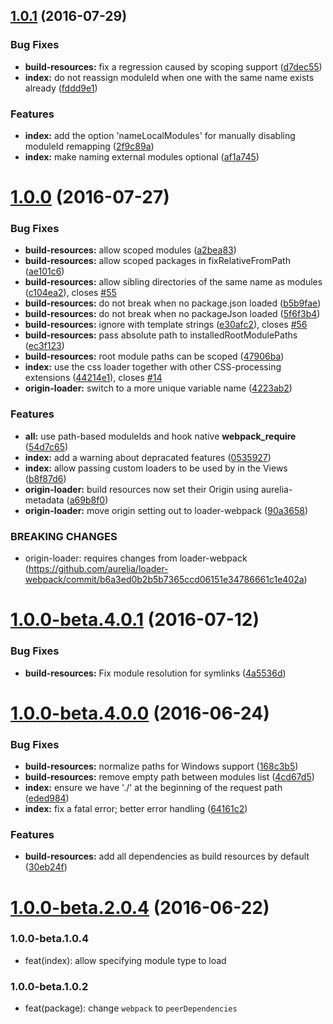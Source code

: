 <a name="1.0.1"></a>
## [1.0.1](https://github.com/aurelia/webpack-plugin/compare/1.0.0...v1.0.1) (2016-07-29)


### Bug Fixes

* **build-resources:** fix a regression caused by scoping support ([d7dec55](https://github.com/aurelia/webpack-plugin/commit/d7dec55))
* **index:** do not reassign moduleId when one with the same name exists already ([fddd9e1](https://github.com/aurelia/webpack-plugin/commit/fddd9e1))


### Features

* **index:** add the option 'nameLocalModules' for manually disabling moduleId remapping ([2f9c89a](https://github.com/aurelia/webpack-plugin/commit/2f9c89a))
* **index:** make naming external modules optional ([af1a745](https://github.com/aurelia/webpack-plugin/commit/af1a745))



<a name="1.0.0"></a>
# [1.0.0](https://github.com/aurelia/webpack-plugin/compare/1.0.0-beta.4.0.1...v1.0.0) (2016-07-27)


### Bug Fixes

* **build-resources:** allow scoped modules ([a2bea83](https://github.com/aurelia/webpack-plugin/commit/a2bea83))
* **build-resources:** allow scoped packages in fixRelativeFromPath ([ae101c6](https://github.com/aurelia/webpack-plugin/commit/ae101c6))
* **build-resources:** allow sibling directories of the same name as modules ([c104ea2](https://github.com/aurelia/webpack-plugin/commit/c104ea2)), closes [#55](https://github.com/aurelia/webpack-plugin/issues/55)
* **build-resources:** do not break when no package.json loaded ([b5b9fae](https://github.com/aurelia/webpack-plugin/commit/b5b9fae))
* **build-resources:** do not break when no packageJson loaded ([5f6f3b4](https://github.com/aurelia/webpack-plugin/commit/5f6f3b4))
* **build-resources:** ignore <require> with template strings ([e30afc2](https://github.com/aurelia/webpack-plugin/commit/e30afc2)), closes [#56](https://github.com/aurelia/webpack-plugin/issues/56)
* **build-resources:** pass absolute path to installedRootModulePaths ([ec3f123](https://github.com/aurelia/webpack-plugin/commit/ec3f123))
* **build-resources:** root module paths can be scoped ([47906ba](https://github.com/aurelia/webpack-plugin/commit/47906ba))
* **index:** use the css loader together with other CSS-processing extensions ([44214e1](https://github.com/aurelia/webpack-plugin/commit/44214e1)), closes [#14](https://github.com/aurelia/webpack-plugin/issues/14)
* **origin-loader:** switch to a more unique variable name ([4223ab2](https://github.com/aurelia/webpack-plugin/commit/4223ab2))


### Features

* **all:** use path-based moduleIds and hook native __webpack_require__ ([54d7c65](https://github.com/aurelia/webpack-plugin/commit/54d7c65))
* **index:** add a warning about depracated features ([0535927](https://github.com/aurelia/webpack-plugin/commit/0535927))
* **index:** allow passing custom loaders to be used by in the Views ([b8f87d6](https://github.com/aurelia/webpack-plugin/commit/b8f87d6))
* **origin-loader:** build resources now set their Origin using aurelia-metadata ([a69b8f0](https://github.com/aurelia/webpack-plugin/commit/a69b8f0))
* **origin-loader:** move origin setting out to loader-webpack ([90a3658](https://github.com/aurelia/webpack-plugin/commit/90a3658))


### BREAKING CHANGES

* origin-loader: requires changes from loader-webpack (https://github.com/aurelia/loader-webpack/commit/b6a3ed0b2b5b7365ccd06151e34786661c1e402a)



<a name="1.0.0-beta.4.0.1"></a>
# [1.0.0-beta.4.0.1](https://github.com/aurelia/webpack-plugin/compare/1.0.0-beta.4.0.0...v1.0.0-beta.4.0.1) (2016-07-12)


### Bug Fixes

* **build-resources:** Fix module resolution for symlinks ([4a5536d](https://github.com/aurelia/webpack-plugin/commit/4a5536d))



<a name="1.0.0-beta.4.0.0"></a>
# [1.0.0-beta.4.0.0](https://github.com/aurelia/webpack-plugin/compare/1.0.0-beta.3.0.0...v1.0.0-beta.4.0.0) (2016-06-24)


### Bug Fixes

* **build-resources:** normalize paths for Windows support ([168c3b5](https://github.com/aurelia/webpack-plugin/commit/168c3b5))
* **build-resources:** remove empty path between modules list ([4cd67d5](https://github.com/aurelia/webpack-plugin/commit/4cd67d5))
* **index:** ensure we have './' at the beginning of the request path ([eded984](https://github.com/aurelia/webpack-plugin/commit/eded984))
* **index:** fix a fatal error; better error handling ([64161c2](https://github.com/aurelia/webpack-plugin/commit/64161c2))


### Features

* **build-resources:** add all dependencies as build resources by default ([30eb24f](https://github.com/aurelia/webpack-plugin/commit/30eb24f))



<a name="1.0.0-beta.2.0.4"></a>
# [1.0.0-beta.2.0.4](https://github.com/aurelia/webpack-plugin/compare/1.0.0-beta.2.0.3...v1.0.0-beta.2.0.4) (2016-06-22)



### 1.0.0-beta.1.0.4

* feat(index): allow specifying module type to load

### 1.0.0-beta.1.0.2

* feat(package): change `webpack` to `peerDependencies`
